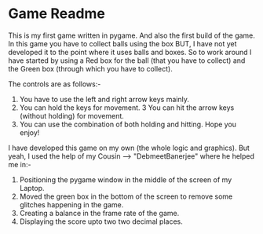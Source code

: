 # Game Readme
This is my first game written in pygame. And also the  first build of the game.
In this game you have to collect balls using the box BUT, I have not yet developed it to the point where it uses balls and boxes.
So to work around I have started by using a Red box for the ball (that  you have to collect) and the  Green box (through which you have to collect).

The controls are as follows:-
  1. You have to use the left and right arrow keys mainly.
  2. You can hold the keys for movement.
  3 You can hit the arrow keys (without holding) for movement.
  4. You can use the combination of both holding and hitting.
 Hope you enjoy!
 
I have developed this game on my own (the whole logic and graphics).
But yeah, I used the help of my Cousin --> "DebmeetBanerjee" where he helped me in:-
  1. Positioning the pygame window in the middle of the screen of my Laptop.
  2. Moved the green box in the bottom of the screen to remove some glitches happening in the game.
  3. Creating a balance in the frame rate of the game.
  4. Displaying the score upto two two decimal places.
